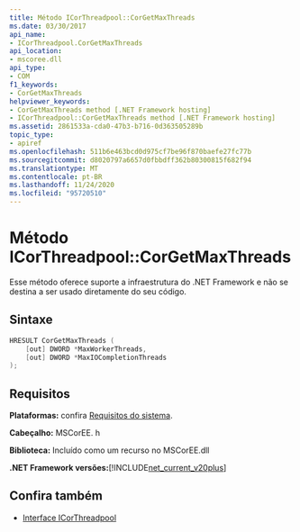 ```yaml
---
title: Método ICorThreadpool::CorGetMaxThreads
ms.date: 03/30/2017
api_name:
- ICorThreadpool.CorGetMaxThreads
api_location:
- mscoree.dll
api_type:
- COM
f1_keywords:
- CorGetMaxThreads
helpviewer_keywords:
- CorGetMaxThreads method [.NET Framework hosting]
- ICorThreadpool::CorGetMaxThreads method [.NET Framework hosting]
ms.assetid: 2861533a-cda0-47b3-b716-0d363505289b
topic_type:
- apiref
ms.openlocfilehash: 511b6e463bcd0d975cf7be96f870baefe27fc77b
ms.sourcegitcommit: d8020797a6657d0fbbdff362b80300815f682f94
ms.translationtype: MT
ms.contentlocale: pt-BR
ms.lasthandoff: 11/24/2020
ms.locfileid: "95720510"
---
```

# <a name="icorthreadpoolcorgetmaxthreads-method"></a>Método ICorThreadpool::CorGetMaxThreads

Esse método oferece suporte a infraestrutura do .NET Framework e não se destina a ser usado diretamente do seu código.  
  
## <a name="syntax"></a>Sintaxe  
  
```cpp  
HRESULT CorGetMaxThreads (  
    [out] DWORD *MaxWorkerThreads,  
    [out] DWORD *MaxIOCompletionThreads  
);  
```  
  
## <a name="requirements"></a>Requisitos  

 **Plataformas:** confira [Requisitos do sistema](../../get-started/system-requirements.md).  
  
 **Cabeçalho:** MSCorEE. h  
  
 **Biblioteca:** Incluído como um recurso no MSCorEE.dll  
  
 **.NET Framework versões:**[!INCLUDE[net_current_v20plus](../../../../includes/net-current-v20plus-md.md)]  
  
## <a name="see-also"></a>Confira também

- [Interface ICorThreadpool](icorthreadpool-interface.md)
